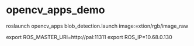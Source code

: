 # opencv_apps_demo

roslaunch opencv_apps blob_detection.launch image:=xtion/rgb/image_raw

export ROS_MASTER_URI=http://pal:11311
export ROS_IP=10.68.0.130

